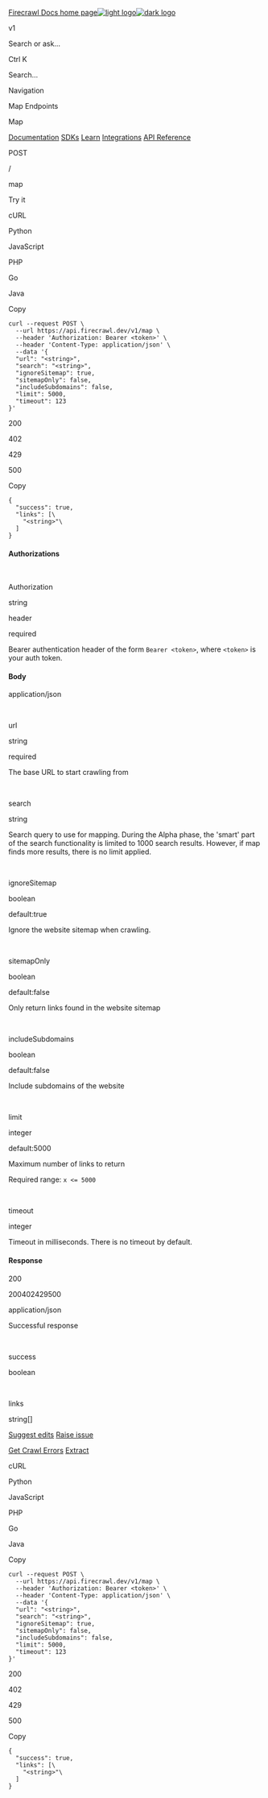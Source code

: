 [Firecrawl Docs home page![light logo](https://mintlify.s3.us-west-1.amazonaws.com/firecrawl/logo/logo.png)![dark logo](https://mintlify.s3.us-west-1.amazonaws.com/firecrawl/logo/logo-dark.png)](https://firecrawl.dev/)

v1

Search or ask...

Ctrl K

Search...

Navigation

Map Endpoints

Map

[Documentation](https://docs.firecrawl.dev/introduction)
[SDKs](https://docs.firecrawl.dev/sdks/overview)
[Learn](https://www.firecrawl.dev/blog/category/tutorials)
[Integrations](https://www.firecrawl.dev/app)
[API Reference](https://docs.firecrawl.dev/api-reference/introduction)

POST

/

map

Try it

cURL

Python

JavaScript

PHP

Go

Java

Copy

    curl --request POST \
      --url https://api.firecrawl.dev/v1/map \
      --header 'Authorization: Bearer <token>' \
      --header 'Content-Type: application/json' \
      --data '{
      "url": "<string>",
      "search": "<string>",
      "ignoreSitemap": true,
      "sitemapOnly": false,
      "includeSubdomains": false,
      "limit": 5000,
      "timeout": 123
    }'

200

402

429

500

Copy

    {
      "success": true,
      "links": [\
        "<string>"\
      ]
    }

#### Authorizations

[​](https://docs.firecrawl.dev/api-reference/endpoint/map#authorization-authorization)

Authorization

string

header

required

Bearer authentication header of the form `Bearer <token>`, where `<token>` is your auth token.

#### Body

application/json

[​](https://docs.firecrawl.dev/api-reference/endpoint/map#body-url)

url

string

required

The base URL to start crawling from

[​](https://docs.firecrawl.dev/api-reference/endpoint/map#body-search)

search

string

Search query to use for mapping. During the Alpha phase, the 'smart' part of the search functionality is limited to 1000 search results. However, if map finds more results, there is no limit applied.

[​](https://docs.firecrawl.dev/api-reference/endpoint/map#body-ignore-sitemap)

ignoreSitemap

boolean

default:true

Ignore the website sitemap when crawling.

[​](https://docs.firecrawl.dev/api-reference/endpoint/map#body-sitemap-only)

sitemapOnly

boolean

default:false

Only return links found in the website sitemap

[​](https://docs.firecrawl.dev/api-reference/endpoint/map#body-include-subdomains)

includeSubdomains

boolean

default:false

Include subdomains of the website

[​](https://docs.firecrawl.dev/api-reference/endpoint/map#body-limit)

limit

integer

default:5000

Maximum number of links to return

Required range: `x <= 5000`

[​](https://docs.firecrawl.dev/api-reference/endpoint/map#body-timeout)

timeout

integer

Timeout in milliseconds. There is no timeout by default.

#### Response

200

200402429500

application/json

Successful response

[​](https://docs.firecrawl.dev/api-reference/endpoint/map#response-success)

success

boolean

[​](https://docs.firecrawl.dev/api-reference/endpoint/map#response-links)

links

string\[\]

[Suggest edits](https://github.com/hellofirecrawl/docs/edit/main/api-reference/endpoint/map.mdx)
[Raise issue](https://github.com/hellofirecrawl/docs/issues/new?title=Issue%20on%20docs&body=Path:%20/api-reference/endpoint/map)

[Get Crawl Errors](https://docs.firecrawl.dev/api-reference/endpoint/crawl-get-errors)
[Extract](https://docs.firecrawl.dev/api-reference/endpoint/extract)

cURL

Python

JavaScript

PHP

Go

Java

Copy

    curl --request POST \
      --url https://api.firecrawl.dev/v1/map \
      --header 'Authorization: Bearer <token>' \
      --header 'Content-Type: application/json' \
      --data '{
      "url": "<string>",
      "search": "<string>",
      "ignoreSitemap": true,
      "sitemapOnly": false,
      "includeSubdomains": false,
      "limit": 5000,
      "timeout": 123
    }'

200

402

429

500

Copy

    {
      "success": true,
      "links": [\
        "<string>"\
      ]
    }